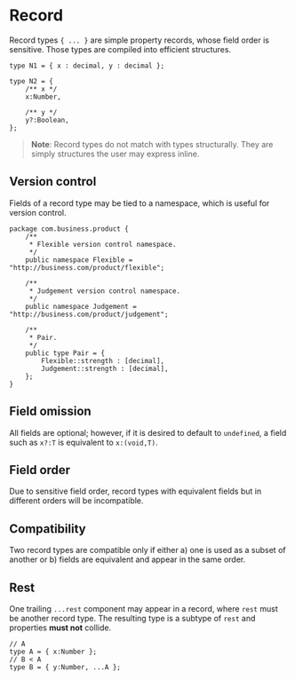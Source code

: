 # Record

Record types `{ ... }` are simple property records, whose field order is sensitive. Those types are compiled into efficient structures.

```
type N1 = { x : decimal, y : decimal };

type N2 = {
    /** x */
    x:Number,

    /** y */
    y?:Boolean,
};
```

> **Note**: Record types do not match with types structurally. They are simply structures the user may express inline.

## Version control

Fields of a record type may be tied to a namespace, which is useful for version control.

```
package com.business.product {
    /**
     * Flexible version control namespace.
     */
    public namespace Flexible = "http://business.com/product/flexible";

    /**
     * Judgement version control namespace.
     */
    public namespace Judgement = "http://business.com/product/judgement";

    /**
     * Pair.
     */
    public type Pair = {
        Flexible::strength : [decimal],
        Judgement::strength : [decimal],
    };
}
```

## Field omission

All fields are optional; however, if it is desired to default to `undefined`, a field such as `x?:T` is equivalent to `x:(void,T)`.

## Field order

Due to sensitive field order, record types with equivalent fields but in different orders will be incompatible.

## Compatibility

Two record types are compatible only if either a\) one is used as a subset of another or b\) fields are equivalent and appear in the same order.

## Rest

One trailing `...rest` component may appear in a record, where `rest` must be another record type. The resulting type is a subtype of `rest` and properties **must not** collide.

```
// A
type A = { x:Number };
// B < A
type B = { y:Number, ...A };
```